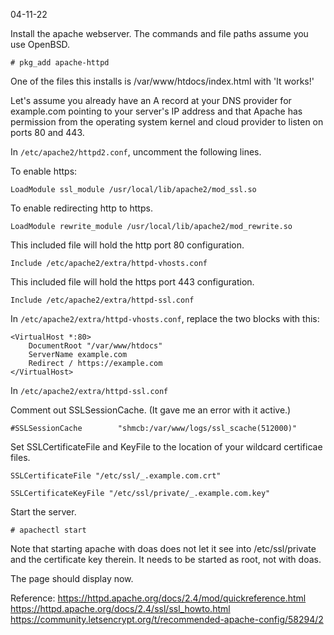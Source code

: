 04-11-22

Install the apache webserver. The commands and file paths assume
you use OpenBSD.

```
# pkg_add apache-httpd
```

One of the files this installs is /var/www/htdocs/index.html with 'It
works!'


Let's assume you already have an A record at your DNS provider for
example.com pointing to your server's IP address and that Apache has
permission from the operating system kernel and cloud provider to
listen on ports 80 and 443.

In ```/etc/apache2/httpd2.conf```, uncomment the following lines.

To enable https:
```
LoadModule ssl_module /usr/local/lib/apache2/mod_ssl.so
```

To enable redirecting http to https.
```
LoadModule rewrite_module /usr/local/lib/apache2/mod_rewrite.so
```

This included file will hold the http port 80 configuration.
```
Include /etc/apache2/extra/httpd-vhosts.conf
```

This included file will hold the https port 443 configuration.
```
Include /etc/apache2/extra/httpd-ssl.conf
```


In ```/etc/apache2/extra/httpd-vhosts.conf```, replace the two
<VitualHost> blocks with this:

```
<VirtualHost *:80>
    DocumentRoot "/var/www/htdocs"
    ServerName example.com
    Redirect / https://example.com
</VirtualHost>
```


In ```/etc/apache2/extra/httpd-ssl.conf```

Comment out SSLSessionCache. (It gave me an error with it active.)
```
#SSLSessionCache        "shmcb:/var/www/logs/ssl_scache(512000)"
```

Set SSLCertificateFile and KeyFile to the location of your wildcard
certificae files.

```
SSLCertificateFile "/etc/ssl/_.example.com.crt"
```

```
SSLCertificateKeyFile "/etc/ssl/private/_.example.com.key"
```


Start the server.

```
# apachectl start
```

Note that starting apache with doas does not let it see into
/etc/ssl/private and the certificate key therein. It needs to be started
as root, not with doas.

The page should display now.

Reference:
https://httpd.apache.org/docs/2.4/mod/quickreference.html
https://httpd.apache.org/docs/2.4/ssl/ssl_howto.html
https://community.letsencrypt.org/t/recommended-apache-config/58294/2
